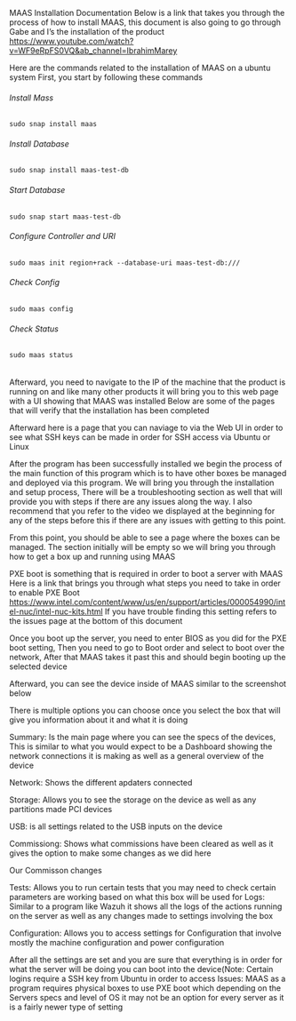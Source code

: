 MAAS Installation Documentation 
Below is a link that takes you through the process of how to install MAAS, this document is also going to go through Gabe and I’s the installation of the product 
 https://www.youtube.com/watch?v=WF9eRpFS0VQ&ab_channel=IbrahimMarey

Here are the commands related to the installation of MAAS on a ubuntu system
First, you start by following these commands
###### Install Mass
`sudo snap install maas`  

###### Install Database
`sudo snap install maas-test-db`     

###### Start Database
`sudo snap start maas-test-db`

###### Configure Controller and URI
`sudo maas init region+rack --database-uri maas-test-db:///`

###### Check Config
`sudo maas config`

###### Check Status
`sudo maas status`

######


Afterward, you need to navigate to the IP of the machine that the product is running on and like many other products it will bring you to this web page with a UI showing that MAAS was installed 
Below are some of the pages that will verify that the installation has been completed  

Afterward here is a page that you can naviage to via the Web UI in order to see what SSH keys can be made in order for SSH access via Ubuntu or Linux 



After the program has been successfully installed we begin the process of the main function of this program which is to have other boxes be managed and deployed via this program. We will bring you through the installation and setup process, There will be a troubleshooting section as well that will provide you with steps if there are any issues along the way. I also recommend that you refer to the video we displayed at the beginning for any of the steps before this if there are any issues with getting to this point. 

From this point, you should be able to see a page where the boxes can be managed. The section initially will be empty so we will bring you through how to get a box up and running using MAAS 

PXE boot is something that is required in order to boot a server with MAAS
Here is a link that brings you through what steps you need to take in order to enable PXE Boot
https://www.intel.com/content/www/us/en/support/articles/000054990/intel-nuc/intel-nuc-kits.html
If you have trouble finding this setting refers to the issues page at the bottom of this document 

Once you boot up the server, you need to enter BIOS as you did for the PXE boot setting, Then you need to go to Boot order and select to boot over the network, After that MAAS takes it past this and should begin booting up the selected device 

Afterward, you can see the device inside of MAAS similar to the screenshot below


There is multiple options you can choose once you select the box that will give you information about it and what it is doing

Summary: Is the main page where you can see the specs of the devices, This is similar to what you would expect to be a Dashboard showing the network connections it is making as well as a general overview of the device 

Network: Shows the different apdaters connected

Storage: Allows you to see the storage on the device as well as any partitions made 
PCI devices 

USB: is all settings related to the USB inputs on the device

Commissiong: Shows what commissions have been cleared as well as it gives the option to make some changes as we did here

Our Commisson changes 

Tests: Allows you to run certain tests that you may need to check certain parameters are working based on what this box will be used for 
Logs: Similar to a program like Wazuh it shows all the logs of the actions running on the server as well as any changes made to settings involving the box

Configuration: Allows you to access settings for Configuration that involve mostly the machine configuration and power configuration 

After all the settings are set and you are sure that everything is in order for what the server will be doing you can boot into the device(Note: Certain logins require a SSH key from Ubuntu in order to access 
Issues: MAAS as a program requires physical boxes to use PXE boot which depending on the Servers specs and level of OS it may not be an option for every server as it is a fairly newer type of setting 
